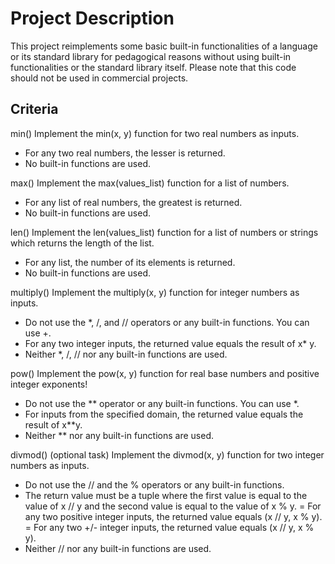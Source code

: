 # Project Description

This project reimplements some basic built-in functionalities of a language or its standard library for pedagogical reasons without using built-in functionalities or the standard library itself. Please note that this code should not be used in commercial projects.

## Criteria

min()
Implement the min(x, y) function for two real numbers as inputs.

- For any two real numbers, the lesser is returned.
- No built-in functions are used.

max()
Implement the max(values_list) function for a list of numbers.

- For any list of real numbers, the greatest is returned.
- No built-in functions are used.

len()
Implement the len(values_list) function for a list of numbers or strings which returns the length of the list.

- For any list, the number of its elements is returned.
- No built-in functions are used.

multiply()
Implement the multiply(x, y) function for integer numbers as inputs.

- Do not use the *, /, and // operators or any built-in functions. You can use +.
- For any two integer inputs, the returned value equals the result of x* y.
- Neither *, /, // nor any built-in functions are used.

pow()
Implement the pow(x, y) function for real base numbers and positive integer exponents!

- Do not use the ** operator or any built-in functions. You can use *.
- For inputs from the specified domain, the returned value equals the result of x**y.
- Neither ** nor any built-in functions are used.

divmod() (optional task)
Implement the divmod(x, y) function for two integer numbers as inputs.

- Do not use the // and the % operators or any built-in functions.
- The return value must be a tuple where the first value is equal to the value of x // y and the second value is equal to the value of x % y.
= For any two positive integer inputs, the returned value equals (x // y, x % y).
= For any two +/- integer inputs, the returned value equals (x // y, x % y).
- Neither // nor any built-in functions are used.
